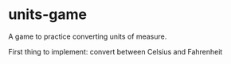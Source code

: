# units-game
A game to practice converting units of measure.

First thing to implement: convert between Celsius and Fahrenheit
